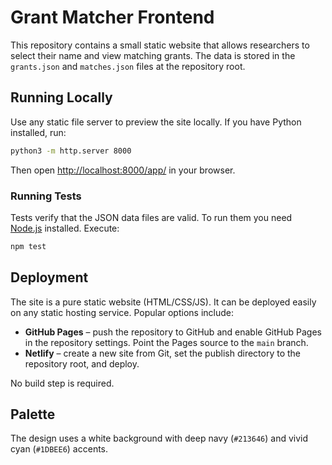 # Grant Matcher Frontend

This repository contains a small static website that allows researchers to select their name and view matching grants. The data is stored in the `grants.json` and `matches.json` files at the repository root.

## Running Locally

Use any static file server to preview the site locally. If you have Python installed, run:

```bash
python3 -m http.server 8000
```

Then open [http://localhost:8000/app/](http://localhost:8000/app/) in your browser.

### Running Tests

Tests verify that the JSON data files are valid. To run them you need [Node.js](https://nodejs.org/) installed. Execute:

```bash
npm test
```

## Deployment

The site is a pure static website (HTML/CSS/JS). It can be deployed easily on any static hosting service. Popular options include:

- **GitHub Pages** – push the repository to GitHub and enable GitHub Pages in the repository settings. Point the Pages source to the `main` branch.
- **Netlify** – create a new site from Git, set the publish directory to the repository root, and deploy.

No build step is required.

## Palette

The design uses a white background with deep navy (`#213646`) and vivid cyan (`#1DBEE6`) accents.
